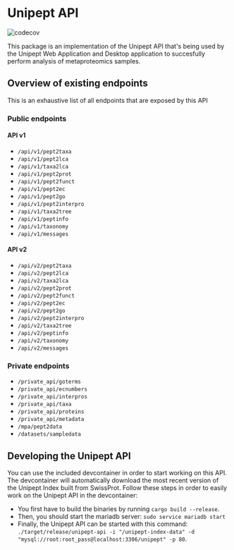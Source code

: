 # Unipept API
![codecov](https://img.shields.io/codecov/c/github/unipept/unipept-api/develop)

This package is an implementation of the Unipept API that's being used by the Unipept Web Application and Desktop application to succesfully perform analysis of metaproteomics samples.

## Overview of existing endpoints
This is an exhaustive list of all endpoints that are exposed by this API

### Public endpoints
#### API v1
* `/api/v1/pept2taxa`
* `/api/v1/pept2lca`
* `/api/v1/taxa2lca`
* `/api/v1/pept2prot`
* `/api/v1/pept2funct`
* `/api/v1/pept2ec`
* `/api/v1/pept2go`
* `/api/v1/pept2interpro`
* `/api/v1/taxa2tree`
* `/api/v1/peptinfo`
* `/api/v1/taxonomy`
* `/api/v1/messages`

#### API v2
* `/api/v2/pept2taxa`
* `/api/v2/pept2lca`
* `/api/v2/taxa2lca`
* `/api/v2/pept2prot`
* `/api/v2/pept2funct`
* `/api/v2/pept2ec`
* `/api/v2/pept2go`
* `/api/v2/pept2interpro`
* `/api/v2/taxa2tree`
* `/api/v2/peptinfo`
* `/api/v2/taxonomy`
* `/api/v2/messages`

### Private endpoints
* `/private_api/goterms`
* `/private_api/ecnumbers`
* `/private_api/interpros`
* `/private_api/taxa`
* `/private_api/proteins`
* `/private_api/metadata`
* `/mpa/pept2data`
* `/datasets/sampledata`

## Developing the Unipept API
You can use the included devcontainer in order to start working on this API.
The devcontainer will automatically download the most recent version of the Unipept Index built from SwissProt.
Follow these steps in order to easily work on the Unipept API in the devcontainer:

* You first have to build the binaries by running `cargo build --release`.
* Then, you should start the mariadb server: `sudo service mariadb start`
* Finally, the Unipept API can be started with this command: `./target/release/unipept-api -i "/unipept-index-data" -d "mysql://root:root_pass@localhost:3306/unipept" -p 80`.
